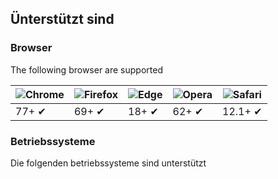 ## Ünterstützt sind

### Browser

The following browser are supported

| ![Chrome](https://blicc.org/pages/docs/images/chrome_48x48.png) | ![Firefox](https://blicc.org/pages/docs/images/firefox_48x48.png) | ![Edge](https://blicc.org/pages/docs/images/edge_48x48.png) | ![Opera](https://blicc.org/pages/docs/images/opera_48x48.png) | ![Safari](https://blicc.org/pages/docs/images/safari_48x48.png) |
| --------------------------------------------------------- | ----------------------------------------------------------- | ----------------------------------------------------- | ------------------------------------------------------- | --------------------------------------------------------- |
| 77+ ✔                                                     | 69+ ✔                                                       | 18+ ✔                                                 | 62+ ✔                                                   | 12.1+ ✔                                                   |

### Betriebssysteme

Die folgenden betriebssysteme sind unterstützt

